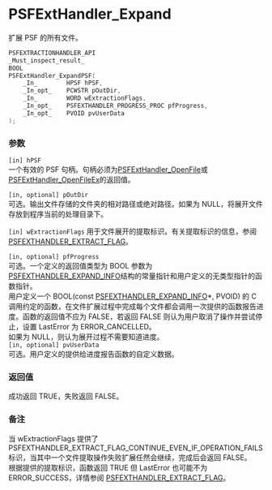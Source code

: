 # PSFExtHandler_Expand
扩展 PSF 的所有文件。
````c
PSFEXTRACTIONHANDLER_API
_Must_inspect_result_
BOOL
PSFExtHandler_ExpandPSF(
    _In_        HPSF hPSF,
    _In_opt_    PCWSTR pOutDir,
    _In_        WORD wExtractionFlags,
    _In_opt_    PSFEXTHANDLER_PROGRESS_PROC pfProgress,
    _In_opt_    PVOID pvUserData
);
````
### 参数
`[in] hPSF`  
一个有效的 PSF 句柄。句柄必须为[PSFExtHandler_OpenFile](PSFExtHandler_OpenFile_zh-Hans.md)或[PSFExtHandler_OpenFileEx](PSFExtHandler_OpenFileEx_zh-Hans.md)的返回值。

`[in, optional] pOutDir`  
可选。输出文件存储的文件夹的相对路径或绝对路径。如果为 NULL，将展开文件存放到程序当前的处理目录下。

`[in] wExtractionFlags`
用于文件展开的提取标识。有关提取标识的信息，参阅[PSFEXTHANDLER_EXTRACT_FLAG](PSFEXTHANDLER_EXTRACT_FLAG_zh-Hans.md)。

`[in, optional] pfProgress`  
可选。一个定义的返回值类型为 BOOL 参数为[PSFEXTHANDLER_EXPAND_INFO](PSFEXTHANDLER_EXPAND_INFO_zh-Hans.md)结构的常量指针和用户定义的无类型指针的函数指针。  
用户定义一个 BOOL(const [PSFEXTHANDLER_EXPAND_INFO](PSFEXTHANDLER_EXPAND_INFO_zh-Hans.md)\*, PVOID) 的 C 调用约定的函数，在文件扩展过程中完成每个文件都会调用一次提供的函数报告进度。函数的返回值不应为 FALSE，若返回 FALSE 则认为用户取消了操作并尝试停止，设置 LastError 为 ERROR_CANCELLED。  
如果为 NULL，则认为展开过程不需要知道进度。  
`[in, optional] pvUserData`  
可选。用户定义的提供给进度报告函数的自定义数据。
### 返回值
成功返回 TRUE，失败返回 FALSE。
### 备注
当 wExtractionFlags 提供了 PSFEXTHANDLER_EXTRACT_FLAG_CONTINUE_EVEN_IF_OPERATION_FAILS 标识，当其中一个文件提取操作失败扩展任然会继续，完成后会返回 FALSE。  
根据提供的提取标识，函数返回 TRUE 但 LastError 也可能不为 ERROR_SUCCESS，详情参阅 [PSFEXTHANDLER_EXTRACT_FLAG](PSFEXTHANDLER_EXTRACT_FLAG_zh-Hans.md)。
